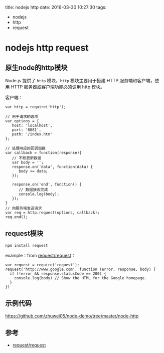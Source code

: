 title: nodejs http
date: 2016-03-30 10:27:30
tags:
- nodejs
- http
- request

# nodejs http request

## 原生node的http模块

Node.js 提供了 `http` 模块，`http` 模块主要用于搭建 HTTP 服务端和客户端，使用 HTTP 服务器或客户端功能必须调用 http 模块。

客户端：

	var http = require('http');
	
	// 用于请求的选项
	var options = {
	   host: 'localhost',
	   port: '8081',
	   path: '/index.htm'  
	};
	
	// 处理响应的回调函数
	var callback = function(response){
	   // 不断更新数据
	   var body = '';
	   response.on('data', function(data) {
	      body += data;
	   });
	   
	   response.on('end', function() {
	      // 数据接收完成
	      console.log(body);
	   });
	}
	// 向服务端发送请求
	var req = http.request(options, callback);
	req.end();



## request模块

	npm install request
	
example：from [request/request](https://github.com/request/request)：

	var request = require('request');
	request('http://www.google.com', function (error, response, body) {
	  if (!error && response.statusCode == 200) {
	    console.log(body) // Show the HTML for the Google homepage.
	  }
	})	
	
	
## 示例代码
<https://github.com/zhuwei05/node-demo/tree/master/node-http>


## 参考

* [request/request](https://github.com/request/request)